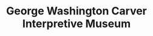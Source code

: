 ---
layout: repo
title: "George Washington Carver Interpretive Museum"
id: 10224
permalink: repos/10224/
---